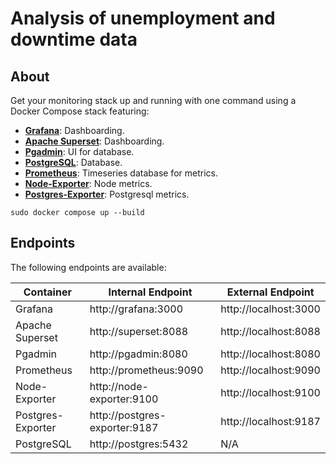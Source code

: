 # Analysis of unemployment and downtime data

## About

Get your monitoring stack up and running with one command using a Docker Compose stack featuring:

- **[Grafana](https://github.com/grafana/grafana)**: Dashboarding.
- **[Apache Superset](https://registry.hub.docker.com/r/apache/superset)**: Dashboarding.
- **[Pgadmin](https://registry.hub.docker.com/r/dpage/pgadmin4)**: UI for database.
- **[PostgreSQL](https://github.com/prometheus/prometheus)**: Database.
- **[Prometheus](https://github.com/prometheus/prometheus)**: Timeseries database for metrics.
- **[Node-Exporter](https://github.com/prometheus/node_exporter)**: Node metrics.
- **[Postgres-Exporter](https://registry.hub.docker.com/r/wrouesnel/postgres_exporter)**: Postgresql metrics.

```shell
sudo docker compose up --build
```

## Endpoints

The following endpoints are available:

| Container            | Internal Endpoint               | External Endpoint     |
|----------------------|---------------------------------|-----------------------|
| Grafana              | http://grafana:3000             | http://localhost:3000 |
| Apache Superset      | http://superset:8088            | http://localhost:8088 |
| Pgadmin              | http://pgadmin:8080             | http://localhost:8080 |
| Prometheus           | http://prometheus:9090          | http://localhost:9090 |
| Node-Exporter        | http://node-exporter:9100       | http://localhost:9100 |
| Postgres-Exporter    | http://postgres-exporter:9187   | http://localhost:9187 |
| PostgreSQL           | http://postgres:5432            | N/A                   |
